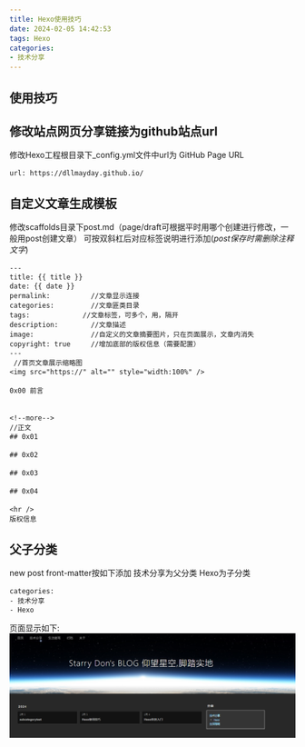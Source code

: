 ```yaml
---
title: Hexo使用技巧
date: 2024-02-05 14:42:53
tags: Hexo
categories:
- 技术分享
---
```


## 使用技巧

## 修改站点网页分享链接为github站点url

修改Hexo工程根目录下_config.yml文件中url为 GitHub Page URL

```
url: https://dllmayday.github.io/
```
<!--more-->

## 自定义文章生成模板

修改scaffolds目录下post.md（page/draft可根据平时用哪个创建进行修改，一般用post创建文章）
可按双斜杠后对应标签说明进行添加(*post保存时需删除注释文字*)
```
---
title: {{ title }}
date: {{ date }}
permalink:          //文章显示连接
categories:         //文章匪类目录
tags:             //文章标签，可多个，用，隔开
description:        //文章描述
image:              //自定义的文章摘要图片，只在页面展示，文章内消失
copyright: true     //增加底部的版权信息（需要配置）
---
 //首页文章展示缩略图
<img src="https://" alt="" style="width:100%" />

0x00 前言


<!--more-->
//正文
## 0x01 

## 0x02

## 0x03

## 0x04

<hr />
版权信息
```
## 父子分类
new post front-matter按如下添加
技术分享为父分类
Hexo为子分类
```
categories: 
- 技术分享
- Hexo
```
页面显示如下:
![alt text](../images/subcatory.png)